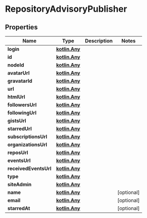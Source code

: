 
# RepositoryAdvisoryPublisher

## Properties
Name | Type | Description | Notes
------------ | ------------- | ------------- | -------------
**login** | [**kotlin.Any**](.md) |  | 
**id** | [**kotlin.Any**](.md) |  | 
**nodeId** | [**kotlin.Any**](.md) |  | 
**avatarUrl** | [**kotlin.Any**](.md) |  | 
**gravatarId** | [**kotlin.Any**](.md) |  | 
**url** | [**kotlin.Any**](.md) |  | 
**htmlUrl** | [**kotlin.Any**](.md) |  | 
**followersUrl** | [**kotlin.Any**](.md) |  | 
**followingUrl** | [**kotlin.Any**](.md) |  | 
**gistsUrl** | [**kotlin.Any**](.md) |  | 
**starredUrl** | [**kotlin.Any**](.md) |  | 
**subscriptionsUrl** | [**kotlin.Any**](.md) |  | 
**organizationsUrl** | [**kotlin.Any**](.md) |  | 
**reposUrl** | [**kotlin.Any**](.md) |  | 
**eventsUrl** | [**kotlin.Any**](.md) |  | 
**receivedEventsUrl** | [**kotlin.Any**](.md) |  | 
**type** | [**kotlin.Any**](.md) |  | 
**siteAdmin** | [**kotlin.Any**](.md) |  | 
**name** | [**kotlin.Any**](.md) |  |  [optional]
**email** | [**kotlin.Any**](.md) |  |  [optional]
**starredAt** | [**kotlin.Any**](.md) |  |  [optional]



